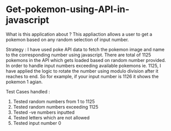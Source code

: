 # Get-pokemon-using-API-in-javascript
What is this application about ? 
This appliaction allows a user to get a pokemon based on any random selection of input number. 

Strategy : 
I have used poke API data to fetch the pokemon image and name to the corresponding number using javascript. There are total of 1125 pokemons in the API which gets loaded based on random number provided.  
In order to handle input numbers exceeding available pokemons ie. 1125,  I have applied the logic to rotate the number using modulo division after it reaches to end. So for example, if your input number is 1126 it shows the pokemon 1 agian. 

Test Cases handled :
1. Tested random numbers from 1 to 1125 
2. Tested random numbers exceeding 1125
3. Tested -ve numbers inputted
4. Tested letters which are not allowed
5. Tested input number 0 

